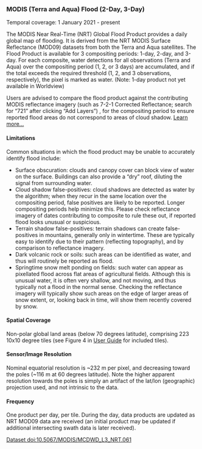 ### MODIS (Terra and Aqua) Flood (2-Day, 3-Day)
Temporal coverage: 1 January 2021 - present

The MODIS Near Real-Time (NRT) Global Flood Product  provides a daily global map of flooding. It is derived from the NRT MODIS Surface Reflectance (MOD09) datasets from both the Terra and Aqua satellites. The Flood Product is available for 3 compositing periods: 1-day, 2-day, and 3-day. For each composite, water detections for all observations (Terra and Aqua) over the compositing period (1, 2, or 3 days) are accumulated, and if the total exceeds the required threshold (1, 2, and 3 observations, respectively), the pixel is marked as water. (Note: 1-day product not yet available in Worldview)

Users are advised to compare the flood product against the contributing MODIS reflectance imagery (such as 7-2-1 Corrected Reflectance; search for “721” after clicking “Add Layers”) , for the compositing period to ensure reported flood areas do not correspond to areas of cloud shadow. [Learn more...](https://earthdata.nasa.gov/earth-observation-data/near-real-time/mcdwd-nrt#ed-flood-faq)

#### Limitations
Common situations in which the flood product may be unable to accurately identify flood include:

- Surface obscuration: clouds and canopy cover can block view of water on the surface. Buildings can also provide a “dry” roof, diluting the signal from surrounding water.
- Cloud shadow false-positives: cloud shadows are detected as water by the algorithm; when they recur in the same location over the compositing period, false positives are likely to be reported. Longer compositing periods help minimize this. Please check reflectance imagery of dates contributing to composite to rule these out, if reported flood looks unusual or suspicious.
- Terrain shadow false-positives: terrain shadows can create false-positives in mountains, generally only in wintertime. These are typically easy to identify due to their pattern (reflecting topography), and by comparison to reflectance imagery.
- Dark volcanic rock or soils: such areas can be identified as water, and thus will routinely be reported as flood.
- Springtime snow melt ponding on fields: such water can appear as pixellated flood across flat areas of agricultural fields. Although this is unusual water, it is often very shallow, and not moving, and thus typically not a flood in the normal sense. Checking the reflectance imagery will typically show such areas on the edge of larger areas of snow extent, or, looking back in time, will show them recently covered by snow.


#### Spatial Coverage
Non-polar global land areas (below 70 degrees latitude), comprising 223 10x10 degree tiles (see Figure 4 in [User Guide](https://earthdata.nasa.gov/files/MCDWD_UserGuide_RevA.pdf) for included tiles).

#### Sensor/Image Resolution
Nominal equatorial resolution is ~232 m per pixel, and decreasing toward the poles (~116 m at 60 degrees latitude). Note the higher apparent resolution towards the poles is simply an artifact of the lat/lon (geographic) projection used, and not intrinsic to the data.

#### Frequency
One product per day, per tile. During the day, data products are updated as NRT MOD09 data are received (an initial product may be updated if additional intersecting swath data is later received).

[Dataset doi:10.5067/MODIS/MCDWD_L3_NRT.061](https://doi.org/10.5067/MODIS/MCDWD_L3_NRT.061)